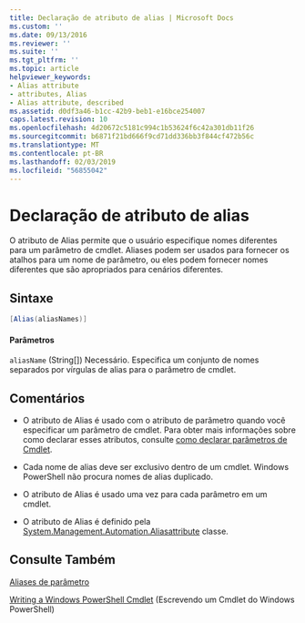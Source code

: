 ```yaml
---
title: Declaração de atributo de alias | Microsoft Docs
ms.custom: ''
ms.date: 09/13/2016
ms.reviewer: ''
ms.suite: ''
ms.tgt_pltfrm: ''
ms.topic: article
helpviewer_keywords:
- Alias attribute
- attributes, Alias
- Alias attribute, described
ms.assetid: d0df3a46-b1cc-42b9-beb1-e16bce254007
caps.latest.revision: 10
ms.openlocfilehash: 4d20672c5181c994c1b53624f6c42a301db11f26
ms.sourcegitcommit: b6871f21bd666f9cd71dd336bb3f844cf472b56c
ms.translationtype: MT
ms.contentlocale: pt-BR
ms.lasthandoff: 02/03/2019
ms.locfileid: "56855042"
---
```

# <a name="alias-attribute-declaration"></a>Declaração de atributo de alias

O atributo de Alias permite que o usuário especifique nomes diferentes para um parâmetro de cmdlet. Aliases podem ser usados para fornecer os atalhos para um nome de parâmetro, ou eles podem fornecer nomes diferentes que são apropriados para cenários diferentes.

## <a name="syntax"></a>Sintaxe

```csharp
[Alias(aliasNames)]
```

#### <a name="parameters"></a>Parâmetros

`aliasName` (String[]) Necessário. Especifica um conjunto de nomes separados por vírgulas de alias para o parâmetro de cmdlet.

## <a name="remarks"></a>Comentários

- O atributo de Alias é usado com o atributo de parâmetro quando você especificar um parâmetro de cmdlet. Para obter mais informações sobre como declarar esses atributos, consulte [como declarar parâmetros de Cmdlet](./how-to-declare-cmdlet-parameters.md).

- Cada nome de alias deve ser exclusivo dentro de um cmdlet. Windows PowerShell não procura nomes de alias duplicado.

- O atributo de Alias é usado uma vez para cada parâmetro em um cmdlet.

- O atributo de Alias é definido pela [System.Management.Automation.Aliasattribute](/dotnet/api/System.Management.Automation.AliasAttribute) classe.

## <a name="see-also"></a>Consulte Também

[Aliases de parâmetro](./parameter-aliases.md)

[Writing a Windows PowerShell Cmdlet](./writing-a-windows-powershell-cmdlet.md) (Escrevendo um Cmdlet do Windows PowerShell)
